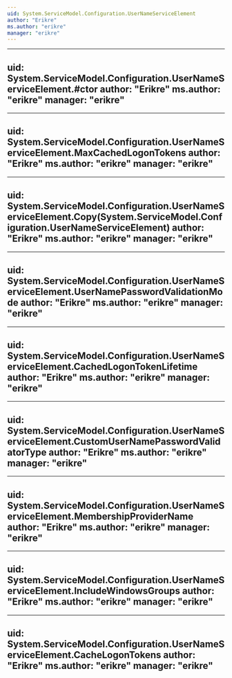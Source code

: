 ```yaml
---
uid: System.ServiceModel.Configuration.UserNameServiceElement
author: "Erikre"
ms.author: "erikre"
manager: "erikre"
---
```


---
uid: System.ServiceModel.Configuration.UserNameServiceElement.#ctor
author: "Erikre"
ms.author: "erikre"
manager: "erikre"
---

---
uid: System.ServiceModel.Configuration.UserNameServiceElement.MaxCachedLogonTokens
author: "Erikre"
ms.author: "erikre"
manager: "erikre"
---

---
uid: System.ServiceModel.Configuration.UserNameServiceElement.Copy(System.ServiceModel.Configuration.UserNameServiceElement)
author: "Erikre"
ms.author: "erikre"
manager: "erikre"
---

---
uid: System.ServiceModel.Configuration.UserNameServiceElement.UserNamePasswordValidationMode
author: "Erikre"
ms.author: "erikre"
manager: "erikre"
---

---
uid: System.ServiceModel.Configuration.UserNameServiceElement.CachedLogonTokenLifetime
author: "Erikre"
ms.author: "erikre"
manager: "erikre"
---

---
uid: System.ServiceModel.Configuration.UserNameServiceElement.CustomUserNamePasswordValidatorType
author: "Erikre"
ms.author: "erikre"
manager: "erikre"
---

---
uid: System.ServiceModel.Configuration.UserNameServiceElement.MembershipProviderName
author: "Erikre"
ms.author: "erikre"
manager: "erikre"
---

---
uid: System.ServiceModel.Configuration.UserNameServiceElement.IncludeWindowsGroups
author: "Erikre"
ms.author: "erikre"
manager: "erikre"
---

---
uid: System.ServiceModel.Configuration.UserNameServiceElement.CacheLogonTokens
author: "Erikre"
ms.author: "erikre"
manager: "erikre"
---
